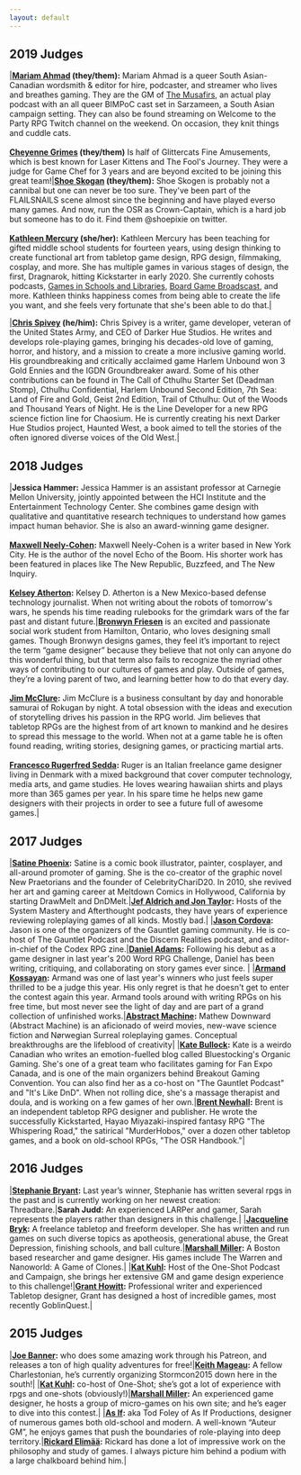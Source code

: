 ```yaml
---
layout: default
---
```

## 2019 Judges

|**[Mariam Ahmad](https://www.patreon.com/mariamahmad) (they/them):** Mariam Ahmad is a queer South Asian-Canadian wordsmith & editor for hire, podcaster, and streamer who lives and breathes gaming. They are the GM of [The Musafirs](http://themusafirspodcast.com/), an actual play podcast with an all queer BIMPoC cast set in Sarzameen, a South Asian campaign setting. They can also be found streaming on Welcome to the Party RPG Twitch channel on the weekend. On occasion, they knit things and cuddle cats. <br/><br/>**[Cheyenne Grimes](https://playglittercats.blogspot.com/) (they/them)** Is half of Glittercats Fine Amusements, which is best known for Laser Kittens and The Fool's Journey. They were a judge for Game Chef for 3 years and are beyond excited to be joining this great team!|**[Shoe Skogan](http://www.tatterhood.net/) (they/them):** Shoe Skogen is probably not a cannibal but one can never be too sure. They've been part of the FLAILSNAILS scene almost since the beginning and have played everso many games. And now, run the OSR as Crown-Captain, which is a hard job but someone has to do it. Find them @shoepixie on twitter.<br/><br/>**[Kathleen Mercury](https://www.kathleenmercury.com/) (she/her):** Kathleen Mercury has been teaching for gifted middle school students for fourteen years, using design thinking to create functional art from tabletop game design, RPG design, filmmaking, cosplay, and more. She has multiple games in various stages of design, the first, Dragnarok, hitting Kickstarter in early 2020. She currently cohosts podcasts, [Games in Schools and Libraries](http://www.inversegenius.com/gsl), [Board Game Broadscast](http://onboardgames.libsyn.com/), and more. Kathleen thinks happiness comes from being able to create the life you want, and she feels very fortunate that she's been able to do that.|

|**[Chris Spivey](http://www.darkerhuestudios.com/) (he/him):** Chris Spivey is a writer, game developer, veteran of the United States Army, and CEO of Darker Hue Studios. He writes and develops role-playing games, bringing his decades-old love of gaming, horror, and history, and a mission to create a more inclusive gaming world. His groundbreaking and critically acclaimed game Harlem Unbound won 3 Gold Ennies and the IGDN Groundbreaker award. Some of his other contributions can be found in The Call of Cthulhu Starter Set (Deadman Stomp), Cthulhu Confidential, Harlem Unbound Second Edition, 7th Sea: Land of Fire and Gold, Geist 2nd Edition, Trail of Cthulhu: Out of the Woods and Thousand Years of Night. He is the Line Developer for a new RPG science fiction line for Chaosium. He is currently creating his next Darker Hue Studios project, Haunted West, a book aimed to tell the stories of the often ignored diverse voices of the Old West.|

## 2018 Judges

|**Jessica Hammer:** Jessica Hammer is an assistant professor at Carnegie Mellon University, jointly appointed between the HCI Institute and the Entertainment Technology Center. She combines game design with qualitative and quantitative research techniques to understand how games impact human behavior. She is also an award-winning game designer.<br /><br />**[Maxwell Neely-Cohen](https://www.maxwellneelycohen.com/):** Maxwell Neely-Cohen is a writer based in New York City. He is the author of the novel Echo of the Boom. His shorter work has been featured in places like The New Republic, Buzzfeed, and The New Inquiry.<br /><br />**[Kelsey Atherton](https://www.popsci.com/popsci-authors/kelsey-d-atherton):** Kelsey D. Atherton is a New Mexico-based defense technology journalist. When not writing about the robots of tomorrow's wars, he spends his time reading rulebooks for the grimdark wars of the far past and distant future.|**[Bronwyn Friesen](https://www.facebook.com/TildeSee)** is an excited and passionate social work student from Hamilton, Ontario, who loves designing small games. Though Bronwyn designs games, they feel it’s important to reject the term “game designer” because they believe that not only can anyone do this wonderful thing, but that term also fails to recognize the myriad other ways of contributing to our cultures of games and play. Outside of games, they’re a loving parent of two, and learning better how to do that every day.<br /><br />**[Jim McClure](http://oneshotpodcast.com/author/jimmcclure/):** Jim McClure is a business consultant by day and honorable samurai of Rokugan by night. A total obsession with the ideas and execution of storytelling drives his passion in the RPG world. Jim believes that tabletop RPGs are the highest from of art known to mankind and he desires to spread this message to the world. When not at a game table he is often found reading, writing stories, designing games, or practicing martial arts.<br /><br />**[Francesco Rugerfred Sedda](http://www.rugerfred.com/):** Ruger is an Italian freelance game designer living in Denmark with a mixed background that cover computer technology, media arts, and game studies. He loves wearing hawaiian shirts and plays more than 365 games per year. In his spare time he helps new game designers with their projects in order to see a future full of awesome games.|


## 2017 Judges

|**[Satine Phoenix](http://satinephoenix.net/):** Satine is a comic book illustrator, painter, cosplayer, and all-around promoter of gaming. She is the co-creator of the graphic novel New Praetorians and the founder of CelebrityChariD20. In 2010, she revived her art and gaming career at Meltdown Comics in Hollywood, California by starting DrawMelt and DnDMelt.|**[Jef Aldrich and Jon Taylor](https://systemmasterypodcast.com/):** Hosts of the System Mastery and Afterthought podcasts, they have years of experience reviewing roleplaying games of all kinds.  Mostly bad.|
|**[Jason Cordova](http://www.gauntlet-rpg.com/):** Jason is one of the organizers of the Gauntlet gaming community. He is co-host of The Gauntlet Podcast and the Discern Realities podcast, and editor-in-chief of the Codex RPG zine.|**[Daniel Adams](https://www.patreon.com/SwallowsSong):** Following his debut as a game designer in last year's 200 Word RPG Challenge, Daniel has been writing, critiquing, and collaborating on story games ever since. |
|**[Armand Kossayan](https://theyoungandthebrave.wordpress.com/):** Armand was one of last year's winners who just feels super thrilled to be a judge this year. His only regret is that he doesn't get to enter the contest again this year. Armand tools around with writing RPGs on his free time, but most never see the light of day and are part of a grand collection of unfinished works.|**[Abstract Machine](https://abstract-machine.com/):** Mathew Downward (Abstract Machine) is an aficionado of weird movies, new-wave science fiction and Nørwegian Surreal roleplaying games. Conceptual breakthroughs are the lifeblood of creativity|
|**[Kate Bullock](http://www.bluestockings.ca/):** Kate is a weirdo Canadian who writes an emotion-fuelled blog called Bluestocking's Organic Gaming. She's one of a great team who facilitates gaming for Fan Expo Canada, and is one of the main organizers behind Breakout Gaming Convention. You can also find her as a co-host on "The Gauntlet Podcast" and "It's Like DnD". When not rolling dice, she's a massage therapist and doula, and is working on a few games of her own.|**[Brent Newhall](http://brentnewhall.com/):** Brent is an independent tabletop RPG designer and publisher. He wrote the successfully Kickstarted, Hayao Miyazaki-inspired fantasy RPG "The Whispering Road," the satirical "MurderHobos," over a dozen other tabletop games, and a book on old-school RPGs, "The OSR Handbook."|


## 2016 Judges

|**[Stephanie Bryant](http://www.mortaine.com/blog/):** Last year’s winner, Stephanie has written several rpgs in the past and is currently working on her newest creation: Threadbare.|**Sarah Judd:** An experienced LARPer and gamer, Sarah represents the players rather than designers in this challenge.|
|**[Jacqueline Bryk](http://tacticalnymphomania.tumblr.com/):** A freelance tabletop and freeform developer. She has written and run games on such diverse topics as apotheosis, generational abuse, the Great Depression, finishing schools, and ball culture.|**[Marshall Miller](http://www.finemessgames.com/):** A Boston based researcher and game designer. His games include The Warren and Nanoworld: A Game of Clones.|
|**[Kat Kuhl](https://twitter.com/wolvesarekuhl):** Host of the One-Shot Podcast and Campaign, she brings her extensive GM and game design experience to this challenge!|**[Grant Howitt](http://lookrobot.co.uk/games/):** Professional writer and experienced Tabletop designer, Grant has designed a host of incredible games, most recently GoblinQuest.|

## 2015 Judges

|**[Joe Banner](http://joebanner.co.uk/):** who does some amazing work through his Patreon, and releases a ton of high quality adventures for free!|**[Keith Mageau](https://rollingboxcars.com/):** A fellow Charlestonian, he’s currently organizing Stormcon2015 down here in the south!|
|**[Kat Kuhl](http://oneshotpodcast.com/):** co-host of One-Shot; she’s got a lot of experience with rpgs and one-shots (obviously!)|**[Marshall Miller](http://www.finemessgames.com/):** An experienced game designer, he hosts a group of micro-games on his own site; and he’s eager to dive into this contest.|
|**[As If](http://www.asifproductions.com/):** aka Tod Foley of As If Productions, designer of numerous games both old-school and modern. A well-known “Auteur GM”, he enjoys games that push the boundaries of role-playing into deep territory.|**[Rickard Elimää](https://plus.google.com/u/0/116235159947041206206):** Rickard has done a lot of impressive work on the philosophy and study of games. I always picture him behind a podium with a large chalkboard behind him.|
